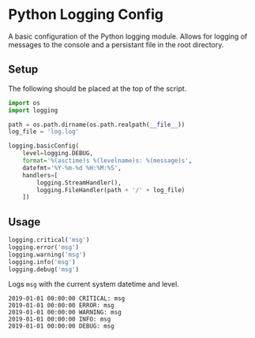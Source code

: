 # Python Logging Config

A basic configuration of the Python logging module. Allows for logging of messages to the console and a persistant file in the root directory.

## Setup

The following should be placed at the top of the script.

``` python
import os
import logging

path = os.path.dirname(os.path.realpath(__file__))
log_file = 'log.log'

logging.basicConfig(
    level=logging.DEBUG,
    format='%(asctime)s %(levelname)s: %(message)s',
    datefmt='%Y-%m-%d %H:%M:%S',
    handlers=[
        logging.StreamHandler(),
        logging.FileHandler(path + '/' + log_file)
    ])
```

## Usage

``` python
logging.critical('msg')
logging.error('msg')
logging.warning('msg')
logging.info('msg')
logging.debug('msg')
```

Logs `msg` with the current system datetime and level.

```
2019-01-01 00:00:00 CRITICAL: msg
2019-01-01 00:00:00 ERROR: msg
2019-01-01 00:00:00 WARNING: msg
2019-01-01 00:00:00 INFO: msg
2019-01-01 00:00:00 DEBUG: msg
```

